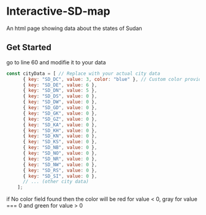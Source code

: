 # Interactive-SD-map
 An html page showing data about the states of Sudan

## Get Started
go to line 60 and modifie it to your data
```js
const cityData = [ // Replace with your actual city data
      { key: "SD_DC", value: 3, color: "blue" }, // Custom color provided
      { key: "SD_DE", value: 6 },
      { key: "SD_DN", value: 5 },
      { key: "SD_DS", value: 0 },
      { key: "SD_DW", value: 0 },
      { key: "SD_GD", value: 0 },
      { key: "SD_GK", value: 0 },
      { key: "SD_GZ", value: 0 },
      { key: "SD_KA", value: 0 },
      { key: "SD_KH", value: 0 },
      { key: "SD_KN", value: 0 },
      { key: "SD_KS", value: 0 },
      { key: "SD_NB", value: 0 },
      { key: "SD_NO", value: 0 },
      { key: "SD_NR", value: 0 },
      { key: "SD_NW", value: 0 },
      { key: "SD_RS", value: 0 },
      { key: "SD_SI", value: 0 },
      // ... (other city data)
    ];
```
if No color field found then the color will be red for value < 0, gray for value === 0 and green for value > 0
